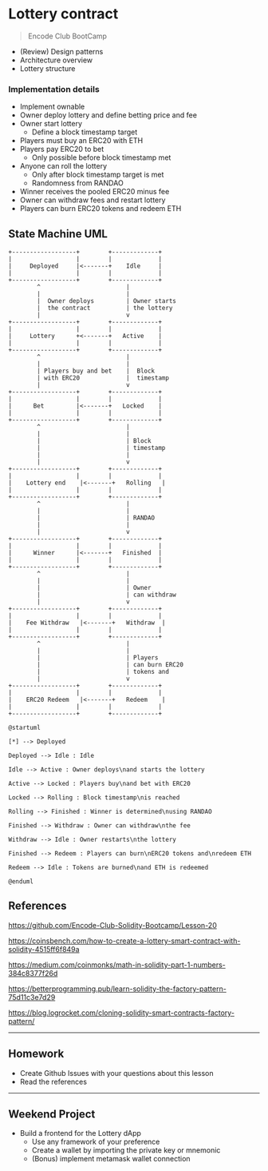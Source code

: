 # Lottery contract
> Encode Club BootCamp

* (Review) Design patterns
* Architecture overview
* Lottery structure

### Implementation details

* Implement ownable
* Owner deploy lottery and define betting price and fee
* Owner start lottery
  * Define a block timestamp target
* Players must buy an ERC20 with ETH
* Players pay ERC20 to bet
  * Only possible before block timestamp met
* Anyone can roll the lottery
  * Only after block timestamp target is met
  * Randomness from RANDAO
* Winner receives the pooled ERC20 minus fee
* Owner can withdraw fees and restart lottery
* Players can burn ERC20 tokens and redeem ETH

## State Machine UML

```
+------------------+        +-------------+
|                  |        |             |
|     Deployed     |<-------+    Idle     |
|                  |        |             |
+------------------+        +-------------+
        ^                        |
        |                        |
        |  Owner deploys         | Owner starts
        |  the contract          | the lottery
        |                        v
+------------------+        +-------------+
|                  |        |             |
|     Lottery      +<-------+   Active    |
|                  |        |             |
+------------------+        +-------------+
        ^                        |
        |                        |
        | Players buy and bet    |  Block
        | with ERC20             |  timestamp
        |                        v
+------------------+        +-------------+
|                  |        |             |
|      Bet         |<-------+   Locked    |
|                  |        |             |
+------------------+        +-------------+
        ^                        |
        |                        |
        |                        | Block
        |                        | timestamp
        |                        |
        |                        v
+------------------+        +-------------+
|                  |        |             |
|    Lottery end    |<-------+   Rolling   |
|                  |        |             |
+------------------+        +-------------+
        ^                        |
        |                        |
        |                        | RANDAO
        |                        |
        |                        v
+------------------+        +-------------+
|                  |        |             |
|      Winner      |<-------+   Finished  |
|                  |        |             |
+------------------+        +-------------+
        ^                        |
        |                        |
        |                        | Owner
        |                        | can withdraw
        |                        v
+------------------+        +-------------+
|                  |        |             |
|    Fee Withdraw   |<-------+   Withdraw  |
|                  |        |             |
+------------------+        +-------------+
        ^                        |
        |                        |
        |                        | Players
        |                        | can burn ERC20
        |                        | tokens and
        |                        v
+------------------+        +-------------+
|                  |        |             |
|    ERC20 Redeem   |<-------+   Redeem    |
|                  |        |             |
+------------------+        +-------------+
```

```plantuml
@startuml

[*] --> Deployed

Deployed --> Idle : Idle

Idle --> Active : Owner deploys\nand starts the lottery

Active --> Locked : Players buy\nand bet with ERC20

Locked --> Rolling : Block timestamp\nis reached

Rolling --> Finished : Winner is determined\nusing RANDAO

Finished --> Withdraw : Owner can withdraw\nthe fee

Withdraw --> Idle : Owner restarts\nthe lottery

Finished --> Redeem : Players can burn\nERC20 tokens and\nredeem ETH

Redeem --> Idle : Tokens are burned\nand ETH is redeemed

@enduml
```

## References

<https://github.com/Encode-Club-Solidity-Bootcamp/Lesson-20>

<https://coinsbench.com/how-to-create-a-lottery-smart-contract-with-solidity-4515ff6f849a>

<https://medium.com/coinmonks/math-in-solidity-part-1-numbers-384c8377f26d>

<https://betterprogramming.pub/learn-solidity-the-factory-pattern-75d11c3e7d29>

<https://blog.logrocket.com/cloning-solidity-smart-contracts-factory-pattern/>

---

## Homework

* Create Github Issues with your questions about this lesson
* Read the references

---

## Weekend Project

* Build a frontend for the Lottery dApp
  * Use any framework of your preference
  * Create a wallet by importing the private key or mnemonic
  * (Bonus) implement metamask wallet connection
